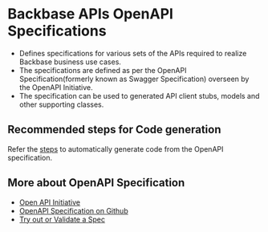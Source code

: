 # Backbase APIs OpenAPI Specifications
* Defines specifications for various sets of the APIs required to realize Backbase business use cases.
* The specifications are defined as per the OpenAPI Specification(formerly known as Swagger Specification) overseen by the OpenAPI Initiative.
* The specification can be used to generated API client stubs, models and other supporting classes.

## Recommended steps for Code generation
Refer the [steps](/documents/java-code-generation-steps.md) to automatically generate code from the OpenAPI specification.

## More about OpenAPI Specification
* [Open API Initiative](https://www.openapis.org/)
* [OpenAPI Specification on Github](https://github.com/OAI/OpenAPI-Specification)
* [Try out or Validate a Spec](https://editor.swagger.io/)